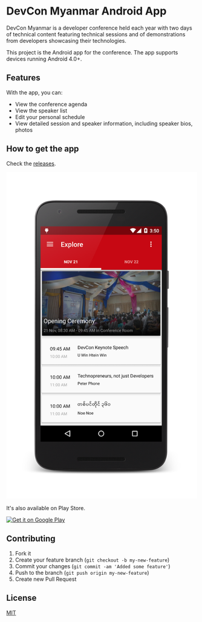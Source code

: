 # DevCon Myanmar Android App

DevCon Myanmar is a developer conference held each year with two days of technical content featuring technical sessions and of demonstrations from developers showcasing their technologies.

This project is the Android app for the conference. The app supports devices running Android 4.0+.

## Features

With the app, you can:

- View the conference agenda 
- View the speaker list 
- Edit your personal schedule
- View detailed session and speaker information, including speaker bios, photos

## How to get the app

Check the [releases](https://github.com/DevConMyanmar/devcon-android/releases/).

![Devcon Home Screen](https://raw.githubusercontent.com/DevConMyanmar/devcon-android/master/screenshot.png)

It's also available on Play Store.

<a href="https://play.google.com/store/apps/details?id=org.devconmyanmar.apps.devcon">
  <img alt="Get it on Google Play" src="https://developer.android.com/images/brand/en_generic_rgb_wo_45.png" />
</a>

## Contributing

 1. Fork it
 2. Create your feature branch (`git checkout -b my-new-feature`)
 3. Commit your changes (`git commit -am 'Added some feature'`)
 4. Push to the branch (`git push origin my-new-feature`)
 5. Create new Pull Request

## License
[MIT](http://www.opensource.org/licenses/MIT)

